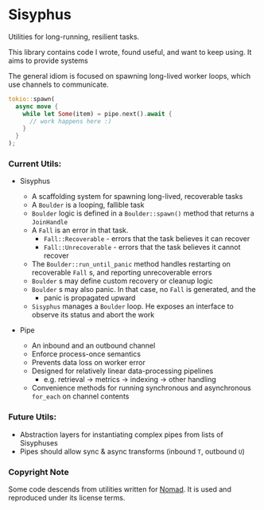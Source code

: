 # Sisyphus

Utilities for long-running, resilient tasks.

This library contains code I wrote, found useful, and want to keep using. It aims to provide systems

The general idiom is focused on spawning long-lived worker loops, which use channels to communicate.

```rust
tokio::spawn(
  async move {
    while let Some(item) = pipe.next().await {
      // work happens here :)
    }
  }
);
```

### Current Utils:

- Sisyphus

  - A scaffolding system for spawning long-lived, recoverable tasks
  - A `Boulder` is a looping, fallible task
  - `Boulder` logic is defined in a `Boulder::spawn()` method that returns a
    `JoinHandle`
  - A `Fall` is an error in that task.
    - `Fall::Recoverable` - errors that the task believes it can recover
    - `Fall::Unrecoverable` - errors that the task believes it cannot recover
  - The `Boulder::run_until_panic` method handles restarting on recoverable
    `Fall` s, and reporting unrecoverable errors
  - `Boulder` s may define custom recovery or cleanup logic
  - `Boulder` s may also panic. In that case, no `Fall` is generated, and the
    - panic is propagated upward
  - `Sisyphus` manages a `Boulder` loop. He exposes an interface to observe its
    status and abort the work

- Pipe
  - An inbound and an outbound channel
  - Enforce process-once semantics
  - Prevents data loss on worker error
  - Designed for relatively linear data-processing pipelines
    - e.g. retrieval -> metrics -> indexing -> other handling
  - Convenience methods for running synchronous and asynchronous `for_each` on channel contents

### Future Utils:

- Abstraction layers for instantiating complex pipes from lists of Sisyphuses
- Pipes should allow sync & async transforms (inbound `T`, outbound `U`)

### Copyright Note

Some code descends from utilities written for [Nomad](https://github.com/nomad-xyz/rust/tree/prestwich/monitor/agent-utils). It is used and reproduced under its license terms.
